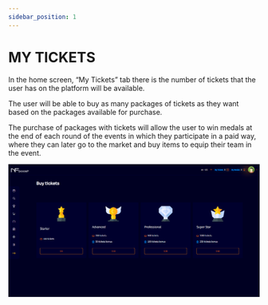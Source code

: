 ```yaml
---
sidebar_position: 1
---
```


# MY TICKETS

In the home screen, “My Tickets” tab there is the number of tickets that the user has on the platform will be available.

The user will be able to buy as many packages of tickets as they want based on the packages available for purchase.

The purchase of packages with tickets will allow the user to win medals at the end of each round of the events in which they participate in a paid way, where they can later go to the market and buy items to equip their team in the event.

![1](./../assets/novatelabuytickets.png)
